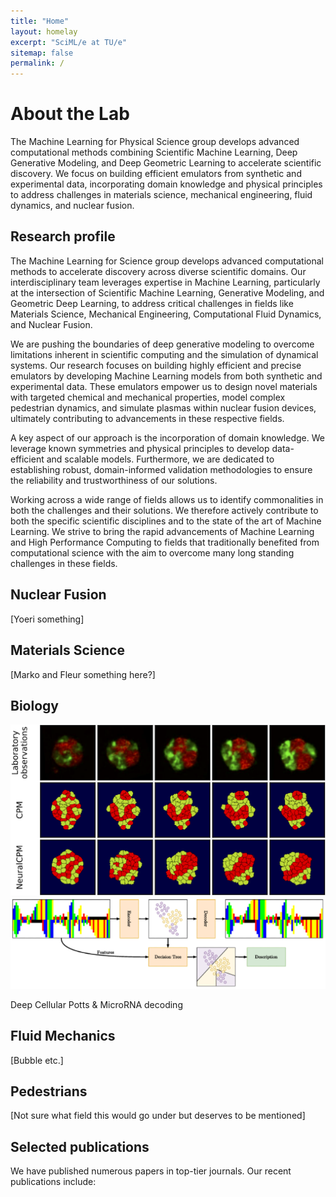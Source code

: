 ```yaml
---
title: "Home"
layout: homelay
excerpt: "SciML/e at TU/e"
sitemap: false
permalink: /
---
```


# About the Lab

The Machine Learning for Physical Science group develops advanced computational methods combining Scientific Machine Learning, Deep Generative Modeling, and Deep Geometric Learning to accelerate scientific discovery. We focus on building efficient emulators from synthetic and experimental data, incorporating domain knowledge and physical principles to address challenges in materials science, mechanical engineering, fluid dynamics, and nuclear fusion.

## Research profile

The Machine Learning for Science group develops advanced computational methods to accelerate discovery across diverse scientific domains. Our interdisciplinary team leverages expertise in Machine Learning, particularly at the intersection of Scientific Machine Learning, Generative Modeling, and Geometric Deep Learning, to address critical challenges in fields like Materials Science, Mechanical Engineering, Computational Fluid Dynamics, and Nuclear Fusion.

We are pushing the boundaries of deep generative modeling to overcome limitations inherent in scientific computing and the simulation of dynamical systems. Our research focuses on building highly efficient and precise emulators by developing Machine Learning models from both synthetic and experimental data. These emulators empower us to design novel materials with targeted chemical and mechanical properties, model complex pedestrian dynamics, and simulate plasmas within nuclear fusion devices, ultimately contributing to advancements in these respective fields.

A key aspect of our approach is the incorporation of domain knowledge. We leverage known symmetries and physical principles to develop data-efficient and scalable models. Furthermore, we are dedicated to establishing robust, domain-informed validation methodologies to ensure the reliability and trustworthiness of our solutions.

Working across a wide range of fields allows us to identify commonalities in both the challenges and their solutions. We therefore actively contribute to both the specific scientific disciplines and to the state of the art of Machine Learning. We strive to bring the rapid advancements of Machine Learning and High Performance Computing to fields that traditionally benefited from computational science with the aim to overcome many long standing challenges in these fields.


## Nuclear Fusion
[Yoeri something]

## Materials Science
[Marko and Fleur something here?]


## Biology
<img src="/images/slider/deep-cellular-potts.png" alt="Deep Cellular Potts" width="600"/>

<img src="/images/slider/miRNA-arch.png" alt="microRNA decoding" width="600"/>

Deep Cellular Potts & MicroRNA decoding

## Fluid Mechanics
[Bubble etc.]

## Pedestrians
[Not sure what field this would go under but deserves to be mentioned]

## Selected publications

We have published numerous papers in top-tier journals. Our recent publications include:

